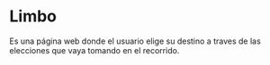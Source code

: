 # Limbo
Es una página web donde el usuario elige su destino a traves de las elecciones que vaya tomando en el recorrido.
